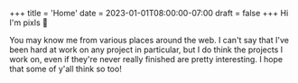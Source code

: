 +++
title = 'Home'
date = 2023-01-01T08:00:00-07:00
draft = false
+++
Hi I'm pixls :wave:


You may know me from various places around the web. I can't say
that I've been hard at work on any project in particular, but I do think the
projects I work on, even if they're never really finished are pretty
interesting. I hope that some of y'all think so too!
